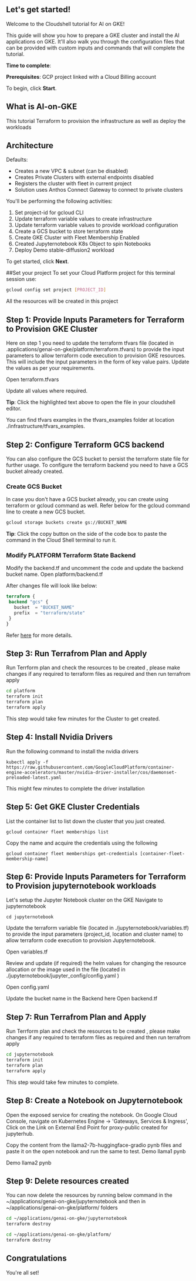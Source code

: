 ## Let's get started!

Welcome to the Cloudshell tutorial for AI on GKE!

This guide will show you how to prepare a GKE cluster and install the AI applications on GKE. It'll also walk you through the configuration files that can be provided with custom inputs and commands that will complete the tutorial.

**Time to complete**:
<walkthrough-tutorial-duration duration="40"></walkthrough-tutorial-duration>

**Prerequisites**: GCP project linked with a Cloud Billing account

To begin, click **Start**.

## What is AI-on-GKE

This tutorial Terraform to provision the infrastructure as well as deploy the workloads

## Architecture
Defaults:
- Creates a new VPC & subnet (can be disabled)
- Creates Private Clusters with external endpoints disabled
- Registers the cluster with fleet in current project
- Solution uses Anthos Connect Gateway to connect to private clusters

You'll be performing the following activities:

1. Set project-id for gcloud CLI
2. Update terraform variable values to create infrastructure
3. Update terraform variable values to provide workload configuration
4. Create a GCS bucket to store terraform state
5. Create GKE Cluster with Fleet Membership Enabled
6. Created Jupyternotebook K8s Object to spin Notebooks
7. Deploy Demo stable-diffusion2 workload


To get started, click **Next**.

##Set your project
To set your Cloud Platform project for this terminal session use:
```bash
gcloud config set project [PROJECT_ID]
```
All the resources will be created in this project
<walkthrough-project-setup billing="true"></walkthrough-project-setup>



## Step 1: Provide Inputs Parameters for Terraform to Provision GKE Cluster

Here on step 1 you need to update the terraform tfvars file (located in .applications/genai-on-gke/platform/terraform.tfvars) to provide the input parameters to allow terraform code execution to provision GKE resources. This will include the input parameters in the form of key value pairs. Update the values as per your requirements.

<walkthrough-editor-open-file filePath="platform/terraform.tfvars"> Open terraform.tfvars
</walkthrough-editor-open-file>

Update all values where required.

**Tip**: Click the highlighted text above to open the file in your cloudshell editor.

You can find tfvars examples in the tfvars_examples folder at location ./infrastructure/tfvars_examples.


## Step 2: Configure Terraform GCS backend

You can also configure the GCS bucket to persist the terraform state file for further usage. To configure the terraform backend you need to have a GCS bucket already created.


### Create GCS Bucket
In case you don't have a GCS bucket already, you can create using terraform or gcloud command as well. Refer below for the gcloud command line to create a new GCS bucket.
```bash
gcloud storage buckets create gs://BUCKET_NAME
```
**Tip**: Click the copy button on the side of the code box to paste the command in the Cloud Shell terminal to run it.


### Modify PLATFORM Terraform State Backend

Modify the backend.tf and uncomment the code and update the backend bucket name.
<walkthrough-editor-open-file filePath="platform/backend.tf"> Open platform/backend.tf
</walkthrough-editor-open-file>

After changes file will look like below:
```terraform
terraform {
 backend "gcs" {
   bucket  = "BUCKET_NAME"
   prefix  = "terraform/state"
 }
}
```

Refer [here](https://cloud.google.com/docs/terraform/resource-management/store-state) for more details.

## Step 3: Run Terrafrom Plan and Apply

Run Terrform plan and check the resources to be created , please make changes if any required to terraform files as required and then run terrafrom apply
```bash
cd platform
terraform init
terraform plan
terraform apply
```

This step would take few minutes for the Cluster to get created.

## Step 4: Install Nvidia Drivers

Run the following command to install the nvidia drivers

```kubectl apply -f https://raw.githubusercontent.com/GoogleCloudPlatform/container-engine-accelerators/master/nvidia-driver-installer/cos/daemonset-preloaded-latest.yaml```

This might few minutes to complete the driver installation

## Step 5: Get GKE Cluster Credentials

List the container list to list down the cluster that you just created.

```gcloud container fleet memberships list```

Copy the name and acquire the credentials using the following

```gcloud container fleet memberships get-credentials [container-fleet-membership-name]```

## Step 6: Provide Inputs Parameters for Terraform to Provision jupyternotebook workloads

Let's setup the Jupyter Notebook cluster on the GKE
Navigate to jupyternotebook

```cd jupyternotebook```

Update the terraform variable file (located in ./jupyternotebook/variables.tf) to provide the input parameters (project_id, location and cluster name) to allow terraform code execution to provision Jupyternotebook.

<walkthrough-editor-open-file filePath="./jupyternotebook/variables.tf"> Open variables.tf
</walkthrough-editor-open-file>

Review and update (if required) the helm values for changing the resource allocation or the image used in the file (located in ./jupyternotebook/jupyter_config/config.yaml )

<walkthrough-editor-open-file filePath="./jupyternotebook/jupyter_config/config.yaml"> Open config.yaml
</walkthrough-editor-open-file>

Update the bucket name in the Backend here
<walkthrough-editor-open-file filePath="./jupyternotebook/backend.tf"> Open backend.tf
</walkthrough-editor-open-file>

## Step 7: Run Terrafrom Plan and Apply

Run Terrform plan and check the resources to be created , please make changes if any required to terraform files as required and then run terrafrom apply
```bash
cd jupyternotebook
terraform init
terraform plan
terraform apply
```

This step would take few minutes to complete.

## Step 8: Create a Notebook on Jupyternotebook
Open the exposed service for creating the notebook. On Google Cloud Console, navigate on Kubernetes Engine -> 'Gateways, Services & Ingress', Click on the Link on External End Point for proxy-public created for jupyterhub.

Copy the content from the llama2-7b-huggingface-gradio pynb files and paste it on the open notebook and run the same to test.
<walkthrough-editor-open-file filePath="./llama2-7b-huggingface-gradio/llama2_7b_hf_with_HuggingFace_and_Gradio.ipynb"> Demo llama1 pynb
</walkthrough-editor-open-file>

<walkthrough-editor-open-file filePath="./llama2-7b-huggingface-gradio/llama2_v3.ipynb"> Demo llama2 pynb
</walkthrough-editor-open-file>

## Step 9: Delete resources created

You can now delete the resources by running below command in the ~/applications/genai-on-gke/jupyternotebook and then in  ~/applications/genai-on-gke/platform/ folders


```bash
cd ~/applications/genai-on-gke/jupyternotebook
terraform destroy

cd ~/applications/genai-on-gke/platform/
terraform destroy
```

## Congratulations

<walkthrough-conclusion-trophy></walkthrough-conclusion-trophy>

You're all set!
